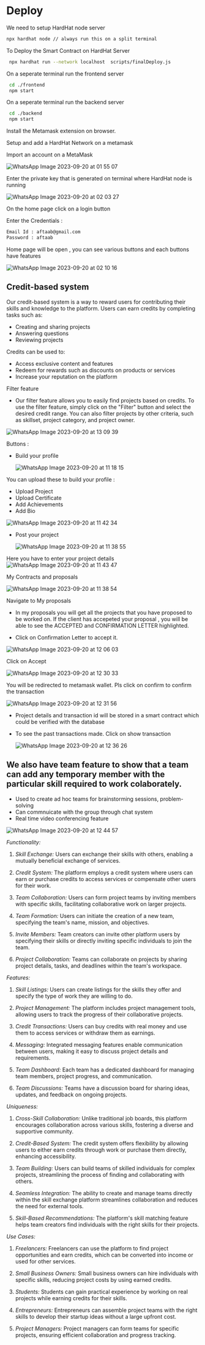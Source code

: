 # Deploy
We need to setup HardHat node server

```bash
npx hardhat node // always run this on a split terminal
```
To Deploy the Smart Contract on HardHat Server
```bash
 npx hardhat run --network localhost  scripts/finalDeploy.js
```
On a seperate terminal run the frontend server
```bash
 cd ./frontend
 npm start 
```
On a seperate terminal run the backend server
```bash
 cd ./backend
 npm start
```
Install the Metamask extension on browser.

Setup and add a HardHat Network on a metamask

Import an account on a MetaMask

![WhatsApp Image 2023-09-20 at 01 55 07](https://github.com/MoAftaab/HelpingHands/assets/143253758/a354996b-e06c-42c6-ab8f-c09d4c17d334)

 
Enter the private key that is generated on terminal where HardHat node is running
 
![WhatsApp Image 2023-09-20 at 02 03 27](https://github.com/MoAftaab/HelpingHands/assets/143253758/fb78b028-ffa7-4f63-b3ad-4788279afd87)


On the home page click on a login button 

Enter the Credentials : 
```bash
Email Id : aftaab@gmail.com
Password : aftaab
```
Home page  will be open , you can see various buttons and each buttons have features 
 
![WhatsApp Image 2023-09-20 at 02 10 16](https://github.com/MoAftaab/HelpingHands/assets/143253758/9b6d0caf-c734-4928-9a40-7cb39cb5ecf9)

## Credit-based system

Our credit-based system is a way to reward users for contributing their skills and knowledge to the platform. Users can earn credits by completing tasks such as:
- Creating and sharing projects
- Answering questions
- Reviewing projects

Credits can be used to:

- Access exclusive content and features
- Redeem for rewards such as discounts on products or services
- Increase your reputation on the platform

 
Filter feature

- Our filter feature allows you to easily find projects based on credits. To use the filter feature, simply click on the "Filter" button and select the desired credit range. You can also filter projects by other criteria, such as skillset, project category, and project owner.

![WhatsApp Image 2023-09-20 at 13 09 39](https://github.com/MoAftaab/HelpingHands/assets/143253758/d47739ef-40bd-4c73-86a1-bb7d599dad5d)


Buttons : 

- Build your profile
  
  ![WhatsApp Image 2023-09-20 at 11 18 15](https://github.com/MoAftaab/HelpingHands/assets/143253758/e275bcaa-2d60-4455-a494-897bdf83b54d)


You can upload these to build your profile :
- Upload Project
- Upload Certificate
- Add Achievements
- Add Bio
  
![WhatsApp Image 2023-09-20 at 11 42 34](https://github.com/MoAftaab/HelpingHands/assets/143253758/066ae88f-16f7-4e33-affe-6b303ba8abfc)


- Post your project

  ![WhatsApp Image 2023-09-20 at 11 38 55](https://github.com/MoAftaab/HelpingHands/assets/143253758/bded69e2-d908-4e54-8979-40de6accf7b5)

Here you have to enter your project details  
  ![WhatsApp Image 2023-09-20 at 11 43 47](https://github.com/MoAftaab/HelpingHands/assets/143253758/e4b405ac-25b3-4cd4-817f-d71f5d7c9a29)


 My Contracts and proposals

 ![WhatsApp Image 2023-09-20 at 11 38 54](https://github.com/MoAftaab/HelpingHands/assets/143253758/787249ea-92b9-4c6b-886c-ab452bbe5dc5)
 


Navigate to My proposals

- In  my proposals you will get all the projects that you have proposed to be worked on. If the client has accepeted your proposal , you will be able to see the ACCEPTED and CONFIRMATION LETTER highlighted. 

- Click on Confirmation Letter to accept it.

![WhatsApp Image 2023-09-20 at 12 06 03](https://github.com/MoAftaab/HelpingHands/assets/143253758/d1f056a4-b5c7-4527-b9ea-fd67ba66df38)

 
Click on Accept  


![WhatsApp Image 2023-09-20 at 12 30 33](https://github.com/MoAftaab/HelpingHands/assets/143253758/60f073d7-7d69-4fd3-8a98-b00aecdc0140)


 You will be redirected to metamask wallet. Pls click on confirm to confirm the transaction 

 ![WhatsApp Image 2023-09-20 at 12 31 56](https://github.com/MoAftaab/HelpingHands/assets/143253758/b728731d-2e69-426d-8eb6-75986d413170)


 - Project details and transaction id will be stored in a smart contract which could be verified with the database
 - To see the past transactions made. Click on show transaction

   ![WhatsApp Image 2023-09-20 at 12 36 26](https://github.com/MoAftaab/HelpingHands/assets/143253758/34c71689-e18b-4096-b73d-75c664442a97)

 
##  We also have team feature to show that a team can add any temporary member with the particular skill required to work colaborately. 
-  Used to create ad hoc teams for brainstorming sessions, problem-solving
-  Can commnuicate with the group through chat system
-  Real time video conferencing feature 

![WhatsApp Image 2023-09-20 at 12 44 57](https://github.com/MoAftaab/HelpingHands/assets/143253758/4504bdda-2d54-4a0c-8018-18eb48f5f1f5)

 
*Functionality:*

1. *Skill Exchange:* Users can exchange their skills with others, enabling a mutually beneficial exchange of services.

2. *Credit System:* The platform employs a credit system where users can earn or purchase credits to access services or compensate other users for their work.

3. *Team Collaboration:* Users can form project teams by inviting members with specific skills, facilitating collaborative work on larger projects.

4. *Team Formation:* Users can initiate the creation of a new team, specifying the team's name, mission, and objectives.

5. *Invite Members:* Team creators can invite other platform users by specifying their skills or directly inviting specific individuals to join the team.
 
6. *Project Collaboration:* Teams can collaborate on projects by sharing project details, tasks, and deadlines within the team's workspace.

*Features:*

1. *Skill Listings:* Users can create listings for the skills they offer and specify the type of work they are willing to do.

2. *Project Management:* The platform includes project management tools, allowing users to track the progress of their collaborative projects.

3. *Credit Transactions:* Users can buy credits with real money and use them to access services or withdraw them as earnings.

4. *Messaging:* Integrated messaging features enable communication between users, making it easy to discuss project details and requirements.

5. *Team Dashboard:* Each team has a dedicated dashboard for managing team members, project progress, and communication.

6. *Team Discussions:* Teams have a discussion board for sharing ideas, updates, and feedback on ongoing projects.
 
*Uniqueness:*

1. *Cross-Skill Collaboration:* Unlike traditional job boards, this platform encourages collaboration across various skills, fostering a diverse and supportive community.

2. *Credit-Based System:* The credit system offers flexibility by allowing users to either earn credits through work or purchase them directly, enhancing accessibility.

3. *Team Building:* Users can build teams of skilled individuals for complex projects, streamlining the process of finding and collaborating with others.

4. *Seamless Integration:* The ability to create and manage teams directly within the skill exchange platform streamlines collaboration and reduces the need for external tools.

5. *Skill-Based Recommendations:* The platform's skill matching feature helps team creators find individuals with the right skills for their projects.

*Use Cases:*

1. *Freelancers:* Freelancers can use the platform to find project opportunities and earn credits, which can be converted into income or used for other services.

2. *Small Business Owners:* Small business owners can hire individuals with specific skills, reducing project costs by using earned credits.

3. *Students:* Students can gain practical experience by working on real projects while earning credits for their skills.

4. *Entrepreneurs:* Entrepreneurs can assemble project teams with the right skills to develop their startup ideas without a large upfront cost.
 
5. *Project Managers:* Project managers can form teams for specific projects, ensuring efficient collaboration and progress tracking.

